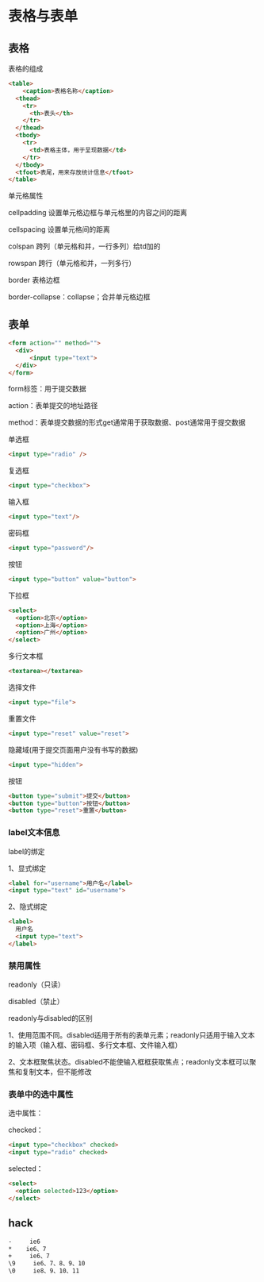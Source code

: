 # 表格与表单

## 表格

表格的组成

```html
<table>
    <caption>表格名称</caption>
  <thead>
    <tr>
      <th>表头</th>
    </tr>
  </thead>
  <tbody>
    <tr>
      <td>表格主体，用于呈现数据</td>
    </tr>
  </tbody>
  <tfoot>表尾，用来存放统计信息</tfoot>
</table>
```

单元格属性

cellpadding 设置单元格边框与单元格里的内容之间的距离

cellspacing 设置单元格间的距离

colspan 跨列（单元格和并，一行多列）给td加的

rowspan 跨行（单元格和并，一列多行）

border 表格边框

border-collapse：collapse；合并单元格边框

## 表单

```html
<form action="" method="">
  <div>
      <input type="text">
  </div>
</form>
```

form标签：用于提交数据

action：表单提交的地址路径

method：表单提交数据的形式get通常用于获取数据、post通常用于提交数据

单选框

```html
<input type="radio" />
```

复选框

```html
<input type="checkbox">
```

输入框

```html
<input type="text"/>
```

密码框

```html
<input type="password"/>
```

按钮

```html
<input type="button" value="button">
```

下拉框

```html
<select>
  <option>北京</option>
  <option>上海</option>
  <option>广州</option>
</select>
```

多行文本框

```html
<textarea></textarea>
```

选择文件

```html
<input type="file">
```

重置文件

```html
<input type="reset" value="reset">
```

隐藏域(用于提交页面用户没有书写的数据)

```html
<input type="hidden">
```

按钮

```html
<button type="submit">提交</button>
<button type="button">按钮</button>
<button type="reset">重置</button>
```

### label文本信息

label的绑定

1、显式绑定

```html
<label for="username">用户名</label>
<input type="text" id="username">
```

2、隐式绑定

```html
<label>
  用户名
  <input type="text">
</label>
```

### 禁用属性

readonly（只读）

disabled（禁止）

readonly与disabled的区别

1、使用范围不同。disabled适用于所有的表单元素；readonly只适用于输入文本的输入项（输入框、密码框、多行文本框、文件输入框）

2、文本框聚焦状态。disabled不能使输入框框获取焦点；readonly文本框可以聚焦和复制文本，但不能修改

### 表单中的选中属性

选中属性：

checked：

```html
<input type="checkbox" checked>
<input type="radio" checked>
```

selected：

```html
<select>
  <option selected>123</option>
</select>
```

## hack

```html
-     ie6
*    ie6、7
+     ie6、7
\9     ie6、7、8、9、10
\0     ie8、9、10、11
```